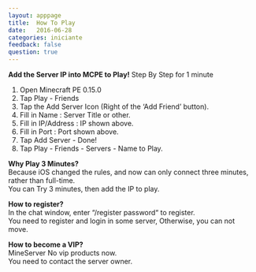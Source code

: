```yaml
---
layout: apppage
title:  How To Play
date:   2016-06-28
categories: iniciante
feedback: false
question: true
---
```

**Add the Server IP into MCPE to Play!**
Step By Step for 1 minute  
1. Open Minecraft PE 0.15.0  
2. Tap Play - Friends  
3. Tap the Add Server Icon (Right of the ‘Add Friend’ button).  
4. Fill in Name : Server Title or other.  
5. Fill in IP/Address : IP shown above.  
6. Fill in Port : Port shown above.  
7. Tap Add Server - Done!  
8. Tap Play - Friends - Servers - Name to Play.  

**Why Play 3 Minutes?**  
Because iOS changed the rules, and now can only connect three minutes, rather than full-time.  
You can Try 3 minutes, then add the IP to play.

**How to register?**  
In the chat window, enter “/register password“ to register.  
You need to register and login in some server, Otherwise, you can not move.  

**How to become a VIP?**  
MineServer No vip products now.   
You need to contact the server owner.
